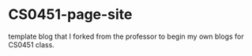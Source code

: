 # CS0451-page-site
template blog that I forked from the professor to begin my own blogs for CS0451 class.
